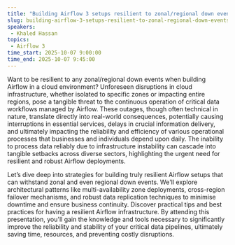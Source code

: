 ```yaml
---
title: "Building Airflow 3 setups resilient to zonal/regional down events, ready for Disaster Recovery event"
slug: building-airflow-3-setups-resilient-to-zonal-regional-down-events-ready-for-disaster-recovery-event
speakers:
 - Khaled Hassan
topics:
 - Airflow 3
time_start: 2025-10-07 9:00:00
time_end: 2025-10-07 9:45:00
---
```


Want to be resilient to any zonal/regional down events when building Airflow in a cloud environment? Unforeseen disruptions in cloud infrastructure, whether isolated to specific zones or impacting entire regions, pose a tangible threat to the continuous operation of critical data workflows managed by Airflow. These outages, though often technical in nature, translate directly into real-world consequences, potentially causing interruptions in essential services, delays in crucial information delivery, and ultimately impacting the reliability and efficiency of various operational processes that businesses and individuals depend upon daily. The inability to process data reliably due to infrastructure instability can cascade into tangible setbacks across diverse sectors, highlighting the urgent need for resilient and robust Airflow deployments.

Let’s dive deep into strategies for building truly resilient Airflow setups that can withstand zonal and even regional down events. We'll explore architectural patterns like multi-availability zone deployments, cross-region failover mechanisms, and robust data replication techniques to minimise downtime and ensure business continuity. Discover practical tips and best practices for having a resilient Airflow infrastructure. By attending this presentation, you'll gain the knowledge and tools necessary to significantly improve the reliability and stability of your critical data pipelines, ultimately saving time, resources, and preventing costly disruptions.